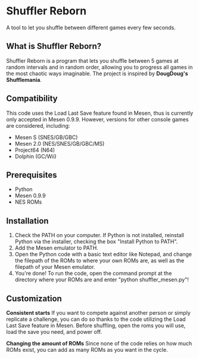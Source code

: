 # Shuffler Reborn
A tool to let you shuffle between different games every few seconds.

## What is Shuffler Reborn?
Shuffler Reborn is a program that lets you shuffle between 5 games at random intervals and in random order, allowing you to progress all games in the most chaotic ways imaginable. The project is inspired by **DougDoug's Shufflemania**.

## Compatibility
This code uses the Load Last Save feature found in Mesen, thus is currently only accepted in Mesen 0.9.9. However, versions for other console games are considered, including:
- Mesen S (SNES/GB/GBC)
- Mesen 2.0 (NES/SNES/GB/GBC/MS)
- Project64 (N64)
- Dolphin (GC/Wii)

## Prerequisites
- Python
- Mesen 0.9.9
- NES ROMs

## Installation
1. Check the PATH on your computer. If Python is not installed, reinstall Python via the installer, checking the box "Install Python to PATH".
2. Add the Mesen emulator to PATH.
3. Open the Python code with a basic text editor like Notepad, and change the filepath of the ROMs to where your own ROMs are, as well as the filepath of your Mesen emulator.
4. You're done! To run the code, open the command prompt at the directory where your ROMs are and enter "python shuffler_mesen.py"!

## Customization
**Consistent starts**
If you want to compete against another person or simply replicate a challenge, you can do so thanks to the code utilizing the Load Last Save feature in Mesen. Before shuffling, open the roms you will use, load the save you need, and power off.

**Changing the amount of ROMs**
Since none of the code relies on how much ROMs exist, you can add as many ROMs as you want in the cycle.
